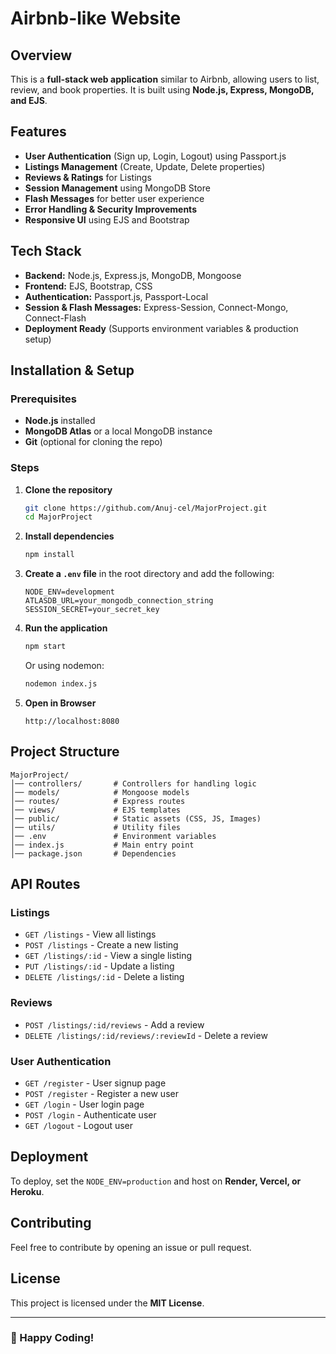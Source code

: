 # Airbnb-like Website

## Overview
This is a **full-stack web application** similar to Airbnb, allowing users to list, review, and book properties. It is built using **Node.js, Express, MongoDB, and EJS**.

## Features
- **User Authentication** (Sign up, Login, Logout) using Passport.js
- **Listings Management** (Create, Update, Delete properties)
- **Reviews & Ratings** for Listings
- **Session Management** using MongoDB Store
- **Flash Messages** for better user experience
- **Error Handling & Security Improvements**
- **Responsive UI** using EJS and Bootstrap

## Tech Stack
- **Backend:** Node.js, Express.js, MongoDB, Mongoose
- **Frontend:** EJS, Bootstrap, CSS
- **Authentication:** Passport.js, Passport-Local
- **Session & Flash Messages:** Express-Session, Connect-Mongo, Connect-Flash
- **Deployment Ready** (Supports environment variables & production setup)

## Installation & Setup

### Prerequisites
- **Node.js** installed
- **MongoDB Atlas** or a local MongoDB instance
- **Git** (optional for cloning the repo)

### Steps
1. **Clone the repository**
   ```sh
   git clone https://github.com/Anuj-cel/MajorProject.git
   cd MajorProject
   ```
2. **Install dependencies**
   ```sh
   npm install
   ```
3. **Create a `.env` file** in the root directory and add the following:
   ```env
   NODE_ENV=development
   ATLASDB_URL=your_mongodb_connection_string
   SESSION_SECRET=your_secret_key
   ```
4. **Run the application**
   ```sh
   npm start
   ```
   Or using nodemon:
   ```sh
   nodemon index.js
   ```

5. **Open in Browser**
   ```
   http://localhost:8080
   ```

## Project Structure
```
MajorProject/
│── controllers/       # Controllers for handling logic
│── models/            # Mongoose models
│── routes/            # Express routes
│── views/             # EJS templates
│── public/            # Static assets (CSS, JS, Images)
│── utils/             # Utility files
│── .env               # Environment variables
│── index.js           # Main entry point
│── package.json       # Dependencies
```

## API Routes
### Listings
- `GET /listings` - View all listings
- `POST /listings` - Create a new listing
- `GET /listings/:id` - View a single listing
- `PUT /listings/:id` - Update a listing
- `DELETE /listings/:id` - Delete a listing

### Reviews
- `POST /listings/:id/reviews` - Add a review
- `DELETE /listings/:id/reviews/:reviewId` - Delete a review

### User Authentication
- `GET /register` - User signup page
- `POST /register` - Register a new user
- `GET /login` - User login page
- `POST /login` - Authenticate user
- `GET /logout` - Logout user

## Deployment
To deploy, set the `NODE_ENV=production` and host on **Render, Vercel, or Heroku**.

## Contributing
Feel free to contribute by opening an issue or pull request.

## License
This project is licensed under the **MIT License**.

---
### 🚀 Happy Coding!

